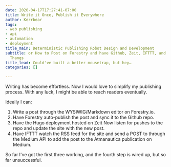 ```yaml
---
date: 2020-04-17T17:27:41-07:00
title: Write it Once, Publish it Everywhere
author: Kerrbear
tags:
- web publishing
- api
- automation
- deployment
title_main: Deterministic Publishing Robot Design and Development
subtitle: or How to Post on Forestry and have Github, Zeit, IFTTT, and Medium Do Their
  Thangs
title_lead: Could've built a better mousetrap, but hey…
categories: []

---
```

Writing has become effortless. Now I would love to simplify my publishing process. With any luck, I might be able to reach readers eventually.

Ideally I can:

1. Write a post through the WYSIWIG/Markdown editor on Forestry.io.
2. Have Forestry auto-publish the post and sync it to the Github repo.
3. Have the Hugo deployment hosted on Zeit Now listen for pushes to the repo and update the site with the new post.
4. Have IFTTT watch the RSS feed for the site and send a POST to through the Medium API to add the post to the Atmanautica publication on Medium.

So far I've got the first three working, and the fourth step is wired up, but so far unsuccessful.
